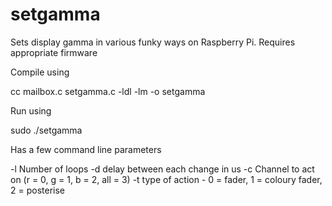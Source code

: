 # setgamma

Sets display gamma in various funky ways on Raspberry Pi. Requires appropriate firmware

Compile using

cc mailbox.c setgamma.c -ldl -lm -o setgamma

Run using

sudo ./setgamma

Has a few command line parameters

-l Number of loops
-d delay between each change in us
-c Channel to act on (r = 0, g = 1, b = 2, all = 3)
-t type of action - 0 = fader, 1 = coloury fader, 2 = posterise




